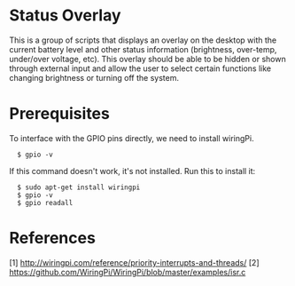 Status Overlay
==============

This is a group of scripts that displays an overlay on the desktop with the 
current battery level and other status information (brightness, over-temp,
under/over voltage, etc). This overlay should be able to be hidden or shown
through external input and allow the user to select certain functions like
changing brightness or turning off the system.

Prerequisites
=============

To interface with the GPIO pins directly, we need to install wiringPi.

```
  $ gpio -v
```

If this command doesn't work, it's not installed. Run this to install it:

```
  $ sudo apt-get install wiringpi
  $ gpio -v
  $ gpio readall
```

References
==========

[1] http://wiringpi.com/reference/priority-interrupts-and-threads/
[2] https://github.com/WiringPi/WiringPi/blob/master/examples/isr.c
